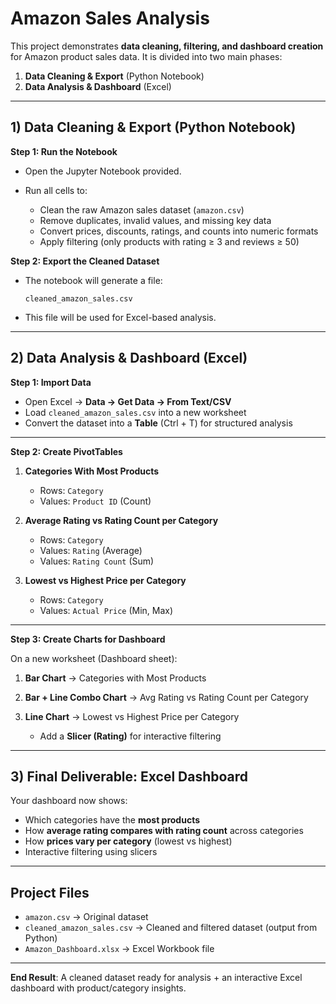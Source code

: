 # Amazon Sales Analysis

This project demonstrates **data cleaning, filtering, and dashboard creation** for Amazon product sales data.
It is divided into two main phases:

1. **Data Cleaning & Export** (Python Notebook)
2. **Data Analysis & Dashboard** (Excel)

---

## 1) Data Cleaning & Export (Python Notebook)

**Step 1: Run the Notebook**

* Open the Jupyter Notebook provided.
* Run all cells to:

  * Clean the raw Amazon sales dataset (`amazon.csv`)
  * Remove duplicates, invalid values, and missing key data
  * Convert prices, discounts, ratings, and counts into numeric formats
  * Apply filtering (only products with rating ≥ 3 and reviews ≥ 50)

**Step 2: Export the Cleaned Dataset**

* The notebook will generate a file:

  ```
  cleaned_amazon_sales.csv
  ```
* This file will be used for Excel-based analysis.

---

## 2) Data Analysis & Dashboard (Excel)

**Step 1: Import Data**

* Open Excel → **Data → Get Data → From Text/CSV**
* Load `cleaned_amazon_sales.csv` into a new worksheet
* Convert the dataset into a **Table** (Ctrl + T) for structured analysis

---

**Step 2: Create PivotTables**

1. **Categories With Most Products**

   * Rows: `Category`
   * Values: `Product ID` (Count)

2. **Average Rating vs Rating Count per Category**

   * Rows: `Category`
   * Values: `Rating` (Average)
   * Values: `Rating Count` (Sum)

3. **Lowest vs Highest Price per Category**

   * Rows: `Category`
   * Values: `Actual Price` (Min, Max)

---

**Step 3: Create Charts for Dashboard**

On a new worksheet (Dashboard sheet):

1. **Bar Chart** → Categories with Most Products
2. **Bar + Line Combo Chart** → Avg Rating vs Rating Count per Category
3. **Line Chart** → Lowest vs Highest Price per Category

   * Add a **Slicer (Rating)** for interactive filtering

---

## 3) Final Deliverable: Excel Dashboard

Your dashboard now shows:

* Which categories have the **most products**
* How **average rating compares with rating count** across categories
* How **prices vary per category** (lowest vs highest)
* Interactive filtering using slicers

---

## Project Files

* `amazon.csv` → Original dataset
* `cleaned_amazon_sales.csv` → Cleaned and filtered dataset (output from Python)
* `Amazon_Dashboard.xlsx` → Excel Workbook file

---


**End Result**: A cleaned dataset ready for analysis + an interactive Excel dashboard with product/category insights.
